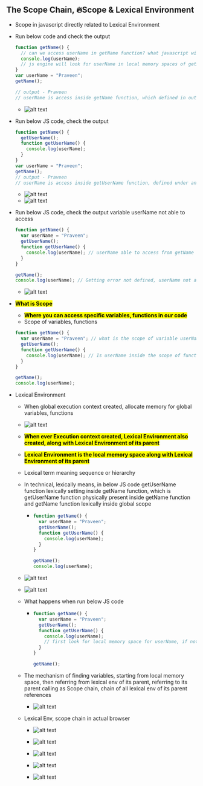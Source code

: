 ## The Scope Chain, 🔥Scope & Lexical Environment

- Scope in javascript directly related to Lexical Environment

- Run below code and check the output

  ```javascript
  function getName() {
    // can we access userName in getName function? what javascript will do when looking for userName
    console.log(userName);
    // js engine will look for userName in local memory spaces of getName function execution context
  }
  var userName = "Praveen";
  getName();

  // output - Praveen
  // userName is access inside getName function, which defined in outside
  ```

  - ![alt text](images/plw4t0tt.hqi.png)

- Run below JS code, check the output

  ```javascript
  function getName() {
    getUserName();
    function getUserName() {
      console.log(userName);
    }
  }
  var userName = "Praveen";
  getName();
  // output - Praveen
  // userName is access inside getUserName function, defined under another function
  ```

  - ![alt text](images/bd2guswn.4d3.png)
  - ![alt text](images/fk3v0ckl.gt2.png)

- Run below JS code, check the output variable userName not able to access

  ```javascript
  function getName() {
    var userName = "Praveen";
    getUserName();
    function getUserName() {
      console.log(userName); // userName able to access from getName function, print output as Praveen
    }
  }

  getName();
  console.log(userName); // Getting error not defined, userName not able to access from getName function
  ```

  - ![alt text](images/havyc2u2.uf2.png)

- **<mark>What is Scope</mark>**

  - **<mark>Where you can access specific variables, functions in our code</mark>**
  - Scope of variables, functions

  ```javascript
  function getName() {
    var userName = "Praveen"; // what is the scope of variable userName, which means where can access variable userName
    getUserName();
    function getUserName() {
      console.log(userName); // Is userName inside the scope of function getUserName, can access userName inside getUserName function
    }
  }

  getName();
  console.log(userName);
  ```

- Lexical Environment

  - When global execution context created, allocate memory for global variables, functions

  - ![alt text](images/jb2iulwq.jyw.png)

  - **<mark>When ever Execution context created, Lexical Environment also created, along with Lexical Environment of its parent</mark>**
  - **<mark>Lexical Environment is the local memory space along with Lexical Environment of its parent</mark>**
  - Lexical term meaning sequence or hierarchy
  - In technical, lexically means, in below JS code getUserName function lexically setting inside getName function, which is getUserName function physically present inside getName function and getName function lexically inside global scope

    - ```javascript
      function getName() {
        var userName = "Praveen";
        getUserName();
        function getUserName() {
          console.log(userName);
        }
      }

      getName();
      console.log(userName);
      ```

  - ![alt text](images/faxwuyin.2qe.png)
  - ![alt text](images/natasz4q.lby.png)
  - What happens when run below JS code

    - ```javascript
      function getName() {
        var userName = "Praveen";
        getUserName();
        function getUserName() {
          console.log(userName);
          // first look for local memory space for userName, if not find then look into its lexical env of its parent reference
        }
      }

      getName();
      ```

  - The mechanism of finding variables, starting from local memory space, then referring from lexical env of its parent, referring to its parent calling as Scope chain, chain of all lexical env of its parent references

    - ![alt text](images/xiujb5i4.24f.png)

  - Lexical Env, scope chain in actual browser

    - ![alt text](images/oogadlaq.jzk.png)

    - ![alt text](images/qznjboko.ehh.png)

    - ![alt text](images/imagezxdasd.png)

    - ![alt text](images/o4nwq2hg.yqi.png)

    - ![alt text](images/imageddff.png)
